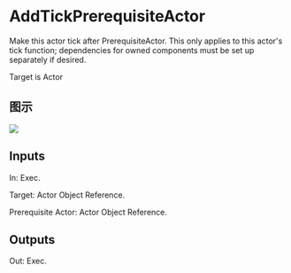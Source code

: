 # AddTickPrerequisiteActor

Make this actor tick after PrerequisiteActor. This only applies to this actor's tick function; dependencies for owned components must be set up separately if desired.

Target is Actor

## 图示

![]($-20221218-17345438.png)

## Inputs

In: Exec.

Target: Actor Object Reference.

Prerequisite Actor: Actor Object Reference.  

## Outputs

Out: Exec.

